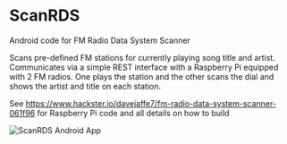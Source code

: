 # ScanRDS
Android code for FM Radio Data System Scanner

Scans pre-defined FM stations for currently playing song title and artist. Communicates via a simple REST interface with a Raspberry Pi equipped with 2 FM radios. One plays the station and the other scans the dial and shows the artist and title on each station.

See https://www.hackster.io/davejaffe7/fm-radio-data-system-scanner-061f96 for Raspberry Pi code and all details on how to build

![ScanRDS Android App](https://github.com/DaveJaffe/ScanRDS/blob/master/ScanRDS%20screenshot.png)
